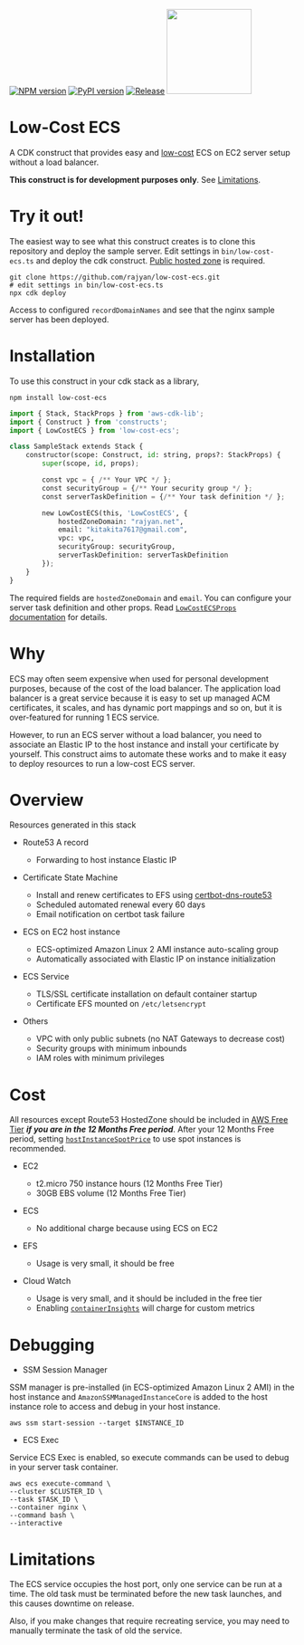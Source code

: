 [![NPM version](https://badge.fury.io/js/low-cost-ecs.svg)](https://www.npmjs.com/package/low-cost-ecs)
[![PyPI version](https://badge.fury.io/py/low-cost-ecs.svg)](https://pypi.org/project/low-cost-ecs)
[![Release](https://github.com/rajyan/low-cost-ecs/workflows/release/badge.svg)](https://github.com/rajyan/low-cost-ecs/actions/workflows/release.yml)
[<img src="https://constructs.dev/badge?package=low-cost-ecs" width="150">](https://constructs.dev/packages/low-cost-ecs)

# Low-Cost ECS

A CDK construct that provides easy and [low-cost](#cost) ECS on EC2 server setup without a load balancer.

**This construct is for development purposes only**. See [Limitations](#limitations).

# Try it out!

The easiest way to see what this construct creates is to clone this repository and deploy the sample server.
Edit settings in `bin/low-cost-ecs.ts` and deploy the cdk construct. [Public hosted zone](https://docs.aws.amazon.com/Route53/latest/DeveloperGuide/AboutHZWorkingWith.html) is required.

```
git clone https://github.com/rajyan/low-cost-ecs.git
# edit settings in bin/low-cost-ecs.ts
npx cdk deploy
```

Access to configured `recordDomainNames` and see that the nginx sample server has been deployed.

# Installation

To use this construct in your cdk stack as a library,

```
npm install low-cost-ecs
```

```python
import { Stack, StackProps } from 'aws-cdk-lib';
import { Construct } from 'constructs';
import { LowCostECS } from 'low-cost-ecs';

class SampleStack extends Stack {
    constructor(scope: Construct, id: string, props?: StackProps) {
        super(scope, id, props);

        const vpc = { /** Your VPC */ };
        const securityGroup = {/** Your security group */ };
        const serverTaskDefinition = {/** Your task definition */ };

        new LowCostECS(this, 'LowCostECS', {
            hostedZoneDomain: "rajyan.net",
            email: "kitakita7617@gmail.com",
            vpc: vpc,
            securityGroup: securityGroup,
            serverTaskDefinition: serverTaskDefinition
        });
    }
}
```

The required fields are `hostedZoneDomain` and `email`.
You can configure your server task definition and other props. Read [`LowCostECSProps` documentation](https://github.com/rajyan/low-cost-ecs/blob/main/API.md#low-cost-ecs.LowCostECSProps) for details.

# Why

ECS may often seem expensive when used for personal development purposes, because of the cost of the load balancer.
The application load balancer is a great service because it is easy to set up managed ACM certificates, it scales, and has dynamic port mappings and so on,
but it is over-featured for running 1 ECS service.

However, to run an ECS server without a load balancer, you need to associate an Elastic IP to the host instance and install your certificate by yourself.
This construct aims to automate these works and to make it easy to deploy resources to run a low-cost ECS server.

# Overview

Resources generated in this stack

* Route53 A record

  * Forwarding to host instance Elastic IP
* Certificate State Machine

  * Install and renew certificates to EFS using [certbot-dns-route53](https://certbot-dns-route53.readthedocs.io/en/stable/)
  * Scheduled automated renewal every 60 days
  * Email notification on certbot task failure
* ECS on EC2 host instance

  * ECS-optimized Amazon Linux 2 AMI instance auto-scaling group
  * Automatically associated with Elastic IP on instance initialization
* ECS Service

  * TLS/SSL certificate installation on default container startup
  * Certificate EFS mounted on `/etc/letsencrypt`
* Others

  * VPC with only public subnets (no NAT Gateways to decrease cost)
  * Security groups with minimum inbounds
  * IAM roles with minimum privileges

# Cost

All resources except Route53 HostedZone should be included in [AWS Free Tier](https://docs.aws.amazon.com/whitepapers/latest/how-aws-pricing-works/get-started-with-the-aws-free-tier.html)
***if you are in the 12 Months Free period***.
After your 12 Months Free period, setting [`hostInstanceSpotPrice`](https://github.com/rajyan/low-cost-ecs/blob/main/API.md#low-cost-ecs.LowCostECSProps.property.hostInstanceSpotPrice) to use spot instances is recommended.

* EC2

  * t2.micro 750 instance hours (12 Months Free Tier)
  * 30GB EBS volume (12 Months Free Tier)
* ECS

  * No additional charge because using ECS on EC2
* EFS

  * Usage is very small, it should be free
* Cloud Watch

  * Usage is very small, and it should be included in the free tier
  * Enabling [`containerInsights`](https://github.com/rajyan/low-cost-ecs/blob/main/API.md#low-cost-ecs.LowCostECSProps.property.containerInsights) will charge for custom metrics

# Debugging

* SSM Session Manager

SSM manager is pre-installed (in ECS-optimized Amazon Linux 2 AMI) in the host instance and `AmazonSSMManagedInstanceCore` is added to the host instance role
to access and debug in your host instance.

```
aws ssm start-session --target $INSTANCE_ID
```

* ECS Exec

Service ECS Exec is enabled, so execute commands can be used to debug in your server task container.

```
aws ecs execute-command \
--cluster $CLUSTER_ID \
--task $TASK_ID \
--container nginx \
--command bash \
--interactive
```

# Limitations

The ECS service occupies the host port, only one service can be run at a time.
The old task must be terminated before the new task launches, and this causes downtime on release.

Also, if you make changes that require recreating service, you may need to manually terminate the task of old the service.
